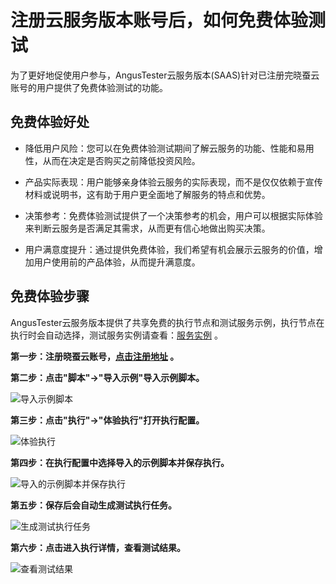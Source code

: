 注册云服务版本账号后，如何免费体验测试
=====

为了更好地促使用户参与，AngusTester云服务版本(SAAS)针对已注册完晓蚕云账号的用户提供了免费体验测试的功能。

## 免费体验好处

- 降低用户风险：您可以在免费体验测试期间了解云服务的功能、性能和易用性，从而在决定是否购买之前降低投资风险。

- 产品实际表现：用户能够亲身体验云服务的实际表现，而不是仅仅依赖于宣传材料或说明书，这有助于用户更全面地了解服务的特点和优势。

- 决策参考：免费体验测试提供了一个决策参考的机会，用户可以根据实际体验来判断云服务是否满足其需求，从而更有信心地做出购买决策。

- 用户满意度提升：通过提供免费体验，我们希望有机会展示云服务的价值，增加用户使用前的产品体验，从而提升满意度。

<!--
- 市场推广：我们期望免费体验测试是一种市场推广手段，能够吸引更多潜在用户尝试并了解云服务。口碑传播和用户反馈也有助于扩大服务的知名度。

- 促使用户参与： 用户更有可能参与免费体验测试，通过实际使用和测试服务，从而更深入地了解服务的优势和潜在问题。

- 竞争优势： 在竞争激烈的云服务市场，提供免费体验测试可以成为一种竞争优势，吸引更多用户选择并留在该平台上。
-->

## 免费体验步骤

AngusTester云服务版本提供了共享免费的执行节点和测试服务示例，执行节点在执行时会自动选择，测试服务实例请查看：[服务实例](https://www.xcan.cloud/help/doc/205509853639082016?c=205531805216931886) 。

**第一步：注册晓蚕云账号，[点击注册地址](https://gm.xcan.cloud/signup) 。**

**第二步：点击"脚本"->"导入示例"导入示例脚本。**

![导入示例脚本](https://bj-c1-prod-files.xcan.cloud/storage/pubapi/v1/file/GS02-01.png?fid=203622539782521165&fpt=CiC5XlnwCYBba1EocRA4X2h6uuw6RvDiE8aLQCmK)

**第三步：点击"执行"->"体验执行"打开执行配置。**

![体验执行](https://bj-c1-prod-files.xcan.cloud/storage/pubapi/v1/file/GS02-02-01.png?fid=203622539782521167&fpt=kIoN0M7ib3N6dX67scfrBY8txpmwjr4CzeSfLwNE)

**第四步：在执行配置中选择导入的示例脚本并保存执行。**

![导入的示例脚本并保存执行](https://bj-c1-prod-files.xcan.cloud/storage/pubapi/v1/file/GS02-02.png?fid=203622539782521169&fpt=hzmv50uKmUYwp7itarL3FzL6z5Wd2s8U0rZbVDTb)

**第五步：保存后会自动生成测试执行任务。**

![生成测试执行任务](https://bj-c1-prod-files.xcan.cloud/storage/pubapi/v1/file/GS02-04.png?fid=203622539782521175&fpt=xc9iXMpALEsC7RP2tbiMcjRVZcBRqzVRF4FQkjIb)

**第六步：点击进入执行详情，查看测试结果。**

![查看测试结果](https://bj-c1-prod-files.xcan.cloud/storage/pubapi/v1/file/GS02-03.png?fid=203622539782521173&fpt=qYX0SikOJq3zso3TyyA0uJlr1NNyYnLSCHWzFh5v)

